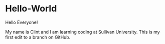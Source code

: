 # Hello-World

Hello Everyone!

My name is Clint and I am learning coding at Sullivan University. This is my first edit to a branch on GitHub.
